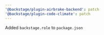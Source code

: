 ```yaml
---
'@backstage/plugin-airbrake-backend': patch
'@backstage/plugin-code-climate': patch
---
```


Added `backstage.role` to `package.json`
